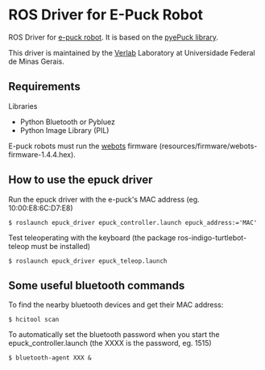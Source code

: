 ROS Driver for E-Puck Robot
============================

ROS Driver for [e-puck robot](http://www.e-puck.org/).
It is based on the [pyePuck library](https://github.com/mmartinortiz/pyePuck).

This driver is maintained by the [Verlab](http://verlab.dcc.ufmg.br/) Laboratory at Universidade Federal de Minas Gerais.

Requirements
------------
Libraries

* Python Bluetooth or Pybluez
* Python Image Library (PIL)

E-puck robots must run the [webots](www.cyberbotics.com) firmware (resources/firmware/webots-firmware-1.4.4.hex).


How to use the epuck driver
---------------------------

Run the epuck driver with the e-puck's  MAC address (eg. 10:00:E8:6C:D7:E8)

    $ roslaunch epuck_driver epuck_controller.launch epuck_address:='MAC'

Test teleoperating with the keyboard (the package ros-indigo-turtlebot-teleop must be installed)

    $ roslaunch epuck_driver epuck_teleop.launch





Some useful bluetooth commands
--------------------

To find the nearby bluetooth devices and get their MAC address:

	$ hcitool scan

To automatically set the bluetooth password when you start the epuck_controller.launch (the XXXX is the password, eg. 1515)

    $ bluetooth-agent XXX &

